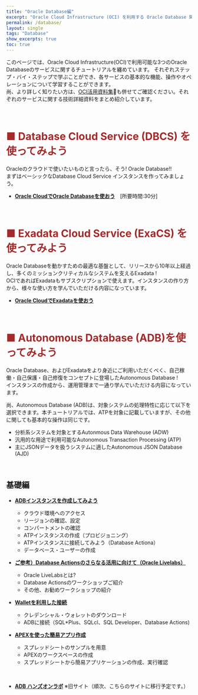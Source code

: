 ```yaml
---
title: "Oracle Database編"
excerpt: "Oracle Cloud Infrastructure (OCI) を利用する Oracle Database 関連のチュートリアルです。ミッションクリティカルなシステムで豊富な実績を持つ Exadata をパブリック・クラウド上で利用できる Exadata Cloud Service (ExaCS) や、一歩先を行くフルマネージドサービスである Autonomous Database (ADB) 等のサービスについて、基本的な操作方法を学習します。"
permalink: /database/
layout: single
tags: "Database"
show_excerpts: true
toc: true
---
```


このページでは、Oracle Cloud Infrastructure(OCI)で利用可能な3つのOracle Databaseのサービスに関するチュートリアルを纏めています。
それぞれステップ・バイ・ステップで学ぶことができ、各サービスの基本的な機能、操作やオペレーションについて学習することができます。  
尚、より詳しく知りたい方は、[OCI活用資料集](https://oracle-japan.github.io/ocidocs/services/database/)も併せてご確認ください。それぞれのサービスに関する技術詳細資料をまとめ紹介しています。

<br/>

# <span style="color: brown; ">■ Database Cloud Service (DBCS) を使ってみよう</span>

Oracleのクラウドで使いたいものと言ったら、そう! Oracle Database!!  
まずはベーシックなDatabase Cloud Service インスタンスを作ってみましょう。
+ **[Oracle CloudでOracle Databaseを使おう](https://community.oracle.com/tech/welcome/discussion/4474262/)**　[所要時間:30分]  

<br/>

# <span style="color: brown; ">■ Exadata Cloud Service (ExaCS) を使ってみよう</span>

Oracle Databaseを動かすための最適な基盤として、リリースから10年以上経過し、多くのミッションクリティカルなシステムを支えるExadata !  
OCIであればExadataもサブスクリプションで使えます。インスタンスの作り方から、様々な使い方を学んでいただける内容になっています。

+ **[Oracle CloudでExadataを使おう](https://community.oracle.com/docs/DOC-1038411/)**   

<br/>

# <span style="color: brown; ">■ Autonomous Database (ADB)を使ってみよう</span>

Oracle Database、およびExadataをより身近にご利用いただくべく、自己稼働・自己保護・自己修復をコンセプトに登場したAutonomous Database !  
インスタンスの作成から、運用管理まで一通り学んでいただける内容になっています。

尚、Autonomous Database (ADB)は、対象システムの処理特性に応じて以下を選択できます。本チュートリアルでは、ATPを対象に記載していますが、その他に関しても基本的な操作は同じです。  
* 分析系システムを対象とするAutonmous Data Warehouse (ADW)
* 汎用的な用途で利用可能なAutonomous Transaction Processing (ATP)
* 主にJSONデータを扱うシステムに適したAutonomous JSON Database (AJD)

<br/>

## 基礎編

+ **[ADBインスタンスを作成してみよう](/ocitutorials/database/adb101-provisioning/)**  
    * クラウド環境へのアクセス
    * リージョンの確認、設定
    * コンパートメントの確認
    * ATPインスタンスの作成（プロビジョニング）
    * ATPインスタンスに接続してみよう（Database Actiona）
    * データベース・ユーザーの作成

+ **[ご参考）Database Actionsのさらなる活用に向けて（Oracle Livelabs）](/ocitutorials/database/adb103-livelabs/)**  
    * Oracle LiveLabsとは?
    * Database Actionsのワークショップご紹介
    * その他、お勧めワークショップの紹介

+ **[Walletを利用した接続](/ocitutorials/database/adb104-connect-using-wallet/)**  
    * クレデンシャル・ウォレットのダウンロード
    * ADBに接続（SQL*Plus、SQLcl、SQL Developer、Database Actions)

+ **[APEXを使った簡易アプリ作成](/ocitutorials/database/adb105-create-apex-app/)**  
    * スプレッドシートのサンプルを用意
    * APEXのワークスペースの作成
    * スプレッドシートから簡易アプリケーションの作成、実行確認



<br/>

 + **[ADB ハンズオンラボ](https://community.oracle.com/tech/developers/discussion/4474304/autonomous-database-%E3%83%8F%E3%83%B3%E3%82%BA%E3%82%AA%E3%83%B3%E3%83%A9%E3%83%9C-adb-hol)**  ※旧サイト（順次、こちらのサイトに移行予定です。）

<!-- 

## 実践編
## 移行編
## データ連携編
## 運用管理編
## Livelabsのお勧めコンテンツのご紹介
## ADBに関するよくあるFAQ

  -->  


<br/>





